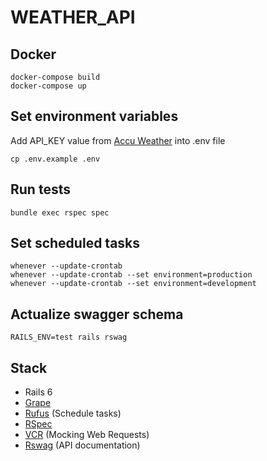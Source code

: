 # WEATHER_API

## Docker
```
docker-compose build
docker-compose up
```

## Set environment variables
Add API_KEY value from [Accu Weather](https://developer.accuweather.com/) into .env file
```
cp .env.example .env
```

## Run tests
```
bundle exec rspec spec
```

## Set scheduled tasks
```
whenever --update-crontab
whenever --update-crontab --set environment=production
whenever --update-crontab --set environment=development
```

## Actualize swagger schema
```
RAILS_ENV=test rails rswag
```

## Stack
* Rails 6
* [Grape](https://github.com/ruby-grape/grape)
* [Rufus](https://github.com/jmettraux/rufus-scheduler) (Schedule tasks)
* [RSpec](https://github.com/rspec/rspec-rails)
* [VCR](https://github.com/vcr/vcr) (Mocking Web Requests)
* [Rswag](https://github.com/rswag/rswag) (API documentation)
